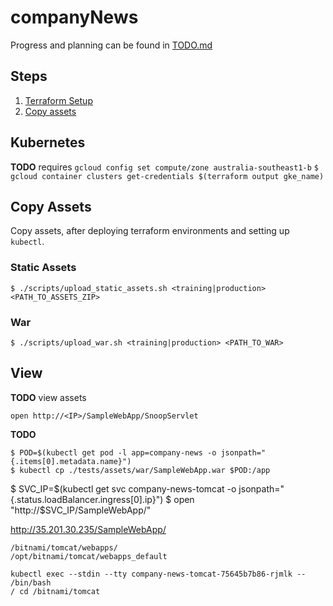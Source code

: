 # companyNews

Progress and planning can be found in [TODO.md](/TODO.md)

## Steps
1. [Terraform Setup](/terraform/README.md)
2. [Copy assets](#copy-assets)

## Kubernetes

**TODO** requires `gcloud config set compute/zone australia-southeast1-b`
`$ gcloud container clusters get-credentials $(terraform output gke_name)`

## Copy Assets

Copy assets, after deploying terraform environments and setting up `kubectl`.

### Static Assets

```
$ ./scripts/upload_static_assets.sh <training|production> <PATH_TO_ASSETS_ZIP>
```

### War

```
$ ./scripts/upload_war.sh <training|production> <PATH_TO_WAR>
```

## View

**TODO** view assets
```
open http://<IP>/SampleWebApp/SnoopServlet
```

**TODO**
```
$ POD=$(kubectl get pod -l app=company-news -o jsonpath="{.items[0].metadata.name}")
$ kubectl cp ./tests/assets/war/SampleWebApp.war $POD:/app
```

$ SVC_IP=$(kubectl get svc company-news-tomcat -o jsonpath="{.status.loadBalancer.ingress[0].ip}")
$ open "http://$SVC_IP/SampleWebApp/"

http://35.201.30.235/SampleWebApp/

```
/bitnami/tomcat/webapps/
/opt/bitnami/tomcat/webapps_default
```

```
kubectl exec --stdin --tty company-news-tomcat-75645b7b86-rjmlk -- /bin/bash
/ cd /bitnami/tomcat
```